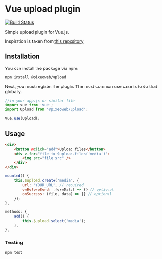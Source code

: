 # Vue upload plugin

[![Build Status](https://travis-ci.org/pixeo/vue-upload.svg?branch=master)](https://travis-ci.org/pixeo/vue-upload)

Simple upload plugin for Vue.js.

Inspiration is taken from [this repository](https://github.com/websanova/vue-upload)

## Installation

You can install the package via npm:

```bash
npm install @pixeoweb/upload
```

Next, you must register the plugin. The most common use case is to do that globally.

```js
//in your app.js or similar file
import Vue from 'vue';
import Upload from '@pixeoweb/upload';

Vue.use(Upload);
```

## Usage

```html
<div>
    <button @click="add">Upload files</button>
    <div v-for="file in $upload.files('media')">
        <img src="file.src" />
    </div>
</div>
```

```js
mounted() {
    this.$upload.create('media', {
        url: "YOUR_URL", // required
        onBeforeSend: (formData) => {} // optional
        onSuccess: (file, data) => {} // optional
    });
},

methods: {
    add() {
        this.$upload.select('media');
    },
},
```

### Testing

```bash
npm test
```
